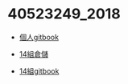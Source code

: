 # 40523249_2018
* [個人gitbook](https://legacy.gitbook.com/book/405232491/gitbook_week3/details)

* [14組倉儲](https://github.com/40523249/cd2018_team14)

* [14組gitbook](https://legacy.gitbook.com/book/405232491/cd_2018_team14/details)



